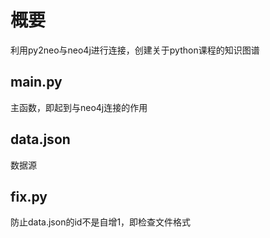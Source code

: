 # 概要
利用py2neo与neo4j进行连接，创建关于python课程的知识图谱
## main.py
主函数，即起到与neo4j连接的作用
## data.json
数据源
## fix.py
防止data.json的id不是自增1，即检查文件格式
